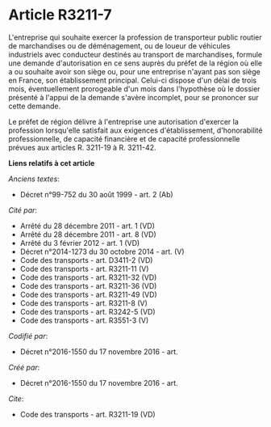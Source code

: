 # Article R3211-7

L'entreprise qui souhaite exercer la profession de transporteur public routier de marchandises ou de déménagement, ou de
loueur de véhicules industriels avec conducteur destinés au transport de marchandises, formule une demande d'autorisation en
ce sens auprès du préfet de la région où elle a ou souhaite avoir son siège ou, pour une entreprise n'ayant pas son siège en
France, son établissement principal. Celui-ci dispose d'un délai de trois mois, éventuellement prorogeable d'un mois dans
l'hypothèse où le dossier présenté à l'appui de la demande s'avère incomplet, pour se prononcer sur cette demande. 

Le préfet de région délivre à l'entreprise une autorisation d'exercer la profession lorsqu'elle satisfait aux exigences
d'établissement, d'honorabilité professionnelle, de capacité financière et de capacité professionnelle prévues aux articles
R. 3211-19 à R. 3211-42.

**Liens relatifs à cet article**

_Anciens textes_:

  - Décret n°99-752 du 30 août 1999 - art. 2 (Ab)

_Cité par_:

  - Arrêté du 28 décembre 2011 - art. 1 (VD)
  - Arrêté du 28 décembre 2011 - art. 8 (VD)
  - Arrêté du 3 février 2012 - art. 1 (VD)
  - Décret n°2014-1273 du 30 octobre 2014 - art. (V)
  - Code des transports - art. D3411-2 (VD)
  - Code des transports - art. R3211-11 (V)
  - Code des transports - art. R3211-32 (VD)
  - Code des transports - art. R3211-36 (VD)
  - Code des transports - art. R3211-49 (VD)
  - Code des transports - art. R3211-8 (V)
  - Code des transports - art. R3242-5 (VD)
  - Code des transports - art. R3551-3 (V)

_Codifié par_:

  - Décret n°2016-1550 du 17 novembre 2016 - art.

_Créé par_:

  - Décret n°2016-1550 du 17 novembre 2016 - art.

_Cite_:

  - Code des transports - art. R3211-19 (VD)
